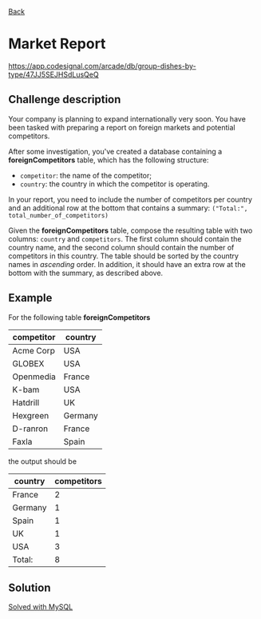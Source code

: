 [Back](../README.md)

# Market Report

https://app.codesignal.com/arcade/db/group-dishes-by-type/47JJ5SEJHSdLusQeQ

## Challenge description

Your company is planning to expand internationally very soon. You have been tasked with preparing a report on foreign markets and potential competitors.

After some investigation, you've created a database containing a **foreignCompetitors** table, which has the following structure:

* `competitor`: the name of the competitor;
* `country`: the country in which the competitor is operating.

In your report, you need to include the number of competitors per country and an additional row at the bottom that contains a summary: `("Total:", total_number_of_competitors)`

Given the **foreignCompetitors** table, compose the resulting table with two columns: `country` and `competitors`. The first column should contain the country name, and the second column should contain the number of competitors in this country. The table should be sorted by the country names in *ascending* order. In addition, it should have an extra row at the bottom with the summary, as described above.

## Example

For the following table **foreignCompetitors**

| competitor | country |
| ---------- | ------- |
| Acme Corp | USA |
| GLOBEX | USA |
| Openmedia | France |
| K-bam | USA |
| Hatdrill | UK |
| Hexgreen | Germany |
| D-ranron | France |
| Faxla | Spain |

the output should be

| country | competitors |
| ------- | ----------- |
| France | 2 |
| Germany | 1 |
| Spain | 1 |
| UK | 1 |
| USA | 3 |
| Total: | 8 |

## Solution

[Solved with MySQL](./market_report.sql)

